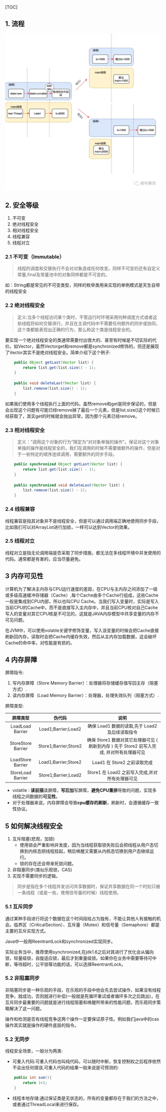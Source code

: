 [TOC]

## 1. 流程
![](media/sync.jpeg)

## 2. 安全等级
1. 不可变
2. 绝对线程安全
3. 相对线程安全
4. 线程兼容
5. 线程对立

### 2.1 不可变（Immutable）
> 线程的调度和交替执行不会对对象造成任何改变。同样不可变的还有自定义常量,final及常量池中的对象同样都是不可变的。

如：String都是常见的不可变类型，同样的枚举类用来实现的单例模式是天生自带的线程安全

### 2.2 绝对线程安全
> 定义:当多个线程访问某个类时，不管运行时环境采用何种调度方式或者这些线程将如何交替进行，并且在主调代码中不需要任何额外的同步或协同，这个类都能表现出正确的行为，那么称这个类是线程安全的。

要实现一个绝对线程安全的类通常需要付出很大的、甚至有时候是不切实际的代价。如Vector，虽然Vectorget和remove都是synchronized修饰的，但还是展现了Vector其实不是绝对线程安全。简单介绍下这个例子:

```java
    public Object getLast(Vector list) {
        return list.get(list.size() - 1);
    }

    public void deleteLast(Vector list) {
        list.remove(list.size() - 1);
    }
```
如果我们使用多个线程执行上面的代码，虽然remove和get是同步保证的，但是会出现这个问题有可能已经remove掉了最后一个元素，但是list.size()这个时候已经获取了，其实get的时候就会抛出异常，因为那个元素已经remove。

### 2.3 相对线程安全
> 定义：“调用这个对象的行为”限定为“对对象单独的操作”。保证对这个对象单独的操作是线程安全的，我们在调用的时候不需要做额外的操作，但是对于一些特定的顺序连续调用，需要额外的同步手段。
```java
    public synchronized Object getLast(Vector list) {
        return list.get(list.size() - 1);
    }

    public synchronized void deleteLast(Vector list) {
        list.remove(list.size() - 1);
    }
```

### 2.4 线程兼容
线程兼容是指其对象并不是线程安全，但是可以通过调用端正确地使用同步手段，比如我们可以对ArrayList进行加锁，一样可以达到Vector的效果。

### 2.5 线程对立
线程对立是指无论调用端是否采取了同步措施，都无法在多线程环境中并发使用的代码。通常都是有害的，应当尽量避免。

## 3 内存可见性

计算机为了解决主内存与CPU运行速度的差距，在CPU与主内存之间添加了一级或多级高速缓冲存储器（Cache）,每个Cache由多个Cache行组成，这些Cache一般是集成到CPU内部，所以也叫CPU Cache。当我们写入变量时，实际是写入当前CPU的Cache中，而不是直接写入主内存中，并且当前CPU核对自己Cache写入的变量对其它CPU核是不可见的，这就是JAVA内存模型中共享变量的内存不可见问题。

在JVM中，可以使用volatile关键字修饰变量，写入该变量的时候会把Cache直接刷新回内存，读取时会把Cache内缓存失效，然后从主内存加载数据，这会破坏Cache的命中率，对性能是有损的。

## 4 内存屏障

屏障指令:
1. 写内存屏障（Store Memory Barrier）：处理器将存储缓存值写回主存（阻塞方式）.
2. 读内存屏障（Load Memory Barrier）：处理器，处理失效队列（阻塞方式）.

屏障类型:

|      屏障类型         |        伪代码         |          说明            |
| :------------------: | :------------------: | :---------------------: |
| LoadLoad Barrier     | Load1;Barrier;Load2  | 确保 Load1 数据的读取,先于 Load2 及后续读取指令 |
| StoreStore Barrier   | Store1;Barrier;Store2 | 确保 Store1 数据对其它处理器可见 ( 刷新到内存 ) 先于 Store2 前写入完成, 并对所有处理器可见 |
| LoadStore Barrier    | Load1;Barrier;Store2  | Load1 在 Store2 之前读取完成 |
| StoreLoad Barrier | Store1;Barrier;Load2 | Store1 在 Load2 之前写入完成,并对所有处理器可见 |

- volatile : **读前插**读屏障，**写后加**写屏障，**避免CPU重排**导致的问题，实现多线程之间数据的**可见性**。
- 对于处理器来说，内存屏障会导致**cpu缓存的刷新**，刷新时，会遵循缓存一致性协议。

## 5 如何解决线程安全
1. 互斥阻塞(悲观，加锁)
    - 使用锁会严重影响并发度，因为当线程获取锁失败后会把线程从用户态切换到内核态把线程挂起，稍后唤醒又需要从内核态切换到用户态继续运行。
    - 锁的存在还会带来死锁问题。
2. 非阻塞同步(类似乐观锁，CAS)
3. 实现不需要同步的逻辑。

> 同步是指在多个线程并发访问共享数据时，保证共享数据在同一个时刻只被一条线程（或是一些，使用信号量的时候）线程使用。

### 5.1 互斥同步
通过某种手段进行将这个数据在这个时间段给占为独有，不能让其他人有接触的机会。临界区（CriticalSection）、互斥量（Mutex）和信号量（Semaphore）都是主要的互斥实现方式。

Java中一般用ReentrantLock和synchronized实现同步。 

实际业务当中，推荐使用synchronized,在jdk1.6之后对其进行了优化会从偏向锁，轻量级锁，自旋适应锁，最后才到重量级锁。如果你在业务中需要等待可中断，等待超时，公平锁等功能的话，可以选择ReentrantLock。

### 5.2 非阻塞同步
非阻塞同步是一种乐观的手段，在乐观的手段中他会先去尝试操作，如果没有线程竞争，就成功，否则就进行补偿(一般就是死循环重试或者循环多次之后跳出)，在互斥同步最重要的问题就是进行线程阻塞和唤醒所带来的性能问题，而乐观同步策略解决了这一问题。

操作和检测是否有线程竞争这两个操作一定要保证原子性。例如我们java中的cas操作其实就是操作的硬件底层的指令。

### 5.2 无同步
线程安全场景，一般分为两类:
- 可重入代码:可重入代码也叫纯代码，可以随时中断，恢复控制权之后程序依然不会出任何错误,可重入代码的结果一般来说是可预测的:
```java
    public int sum(){
        return 1+2;
    }
```

- 线程本地存储:通过保证类是无状态的，所有的变量都存在于我们的方法之中，或者通过ThreadLocal来进行保存。